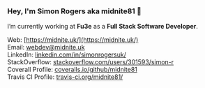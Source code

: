 ### Hey, I'm Simon Rogers aka midnite81 👋

I’m currently working at **Fu3e** as a **Full Stack Software Developer**. 

Web: [https://midnite.uk/](https://midnite.uk/)   
Email: [webdev@midnite.uk](mailto:webdev@midnite.uk)   
LinkedIn: [linkedin.com/in/simonrogersuk/](https://www.linkedin.com/in/simonrogersuk/)  
StackOverflow: [stackoverflow.com/users/301593/simon-r](https://stackoverflow.com/users/301593/simon-r)   
Coverall Profile: [coveralls.io/github/midnite81](https://coveralls.io/github/midnite81)  
Travis CI Profile: [travis-ci.org/midnite81/](http://travis-ci.org/midnite81/)

